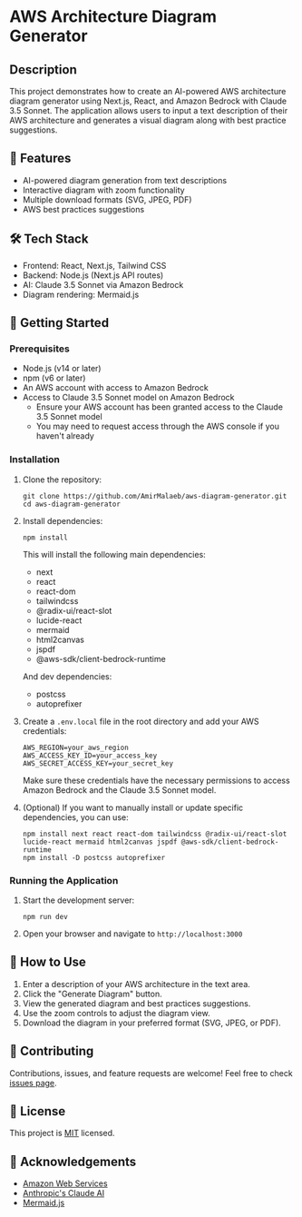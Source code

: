 # AWS Architecture Diagram Generator

## Description
This project demonstrates how to create an AI-powered AWS architecture diagram generator using Next.js, React, and Amazon Bedrock with Claude 3.5 Sonnet. The application allows users to input a text description of their AWS architecture and generates a visual diagram along with best practice suggestions.

## 🌟 Features

- AI-powered diagram generation from text descriptions
- Interactive diagram with zoom functionality
- Multiple download formats (SVG, JPEG, PDF)
- AWS best practices suggestions

## 🛠️ Tech Stack

- Frontend: React, Next.js, Tailwind CSS
- Backend: Node.js (Next.js API routes)
- AI: Claude 3.5 Sonnet via Amazon Bedrock
- Diagram rendering: Mermaid.js

## 🚀 Getting Started

### Prerequisites

- Node.js (v14 or later)
- npm (v6 or later)
- An AWS account with access to Amazon Bedrock
- Access to Claude 3.5 Sonnet model on Amazon Bedrock
  - Ensure your AWS account has been granted access to the Claude 3.5 Sonnet model
  - You may need to request access through the AWS console if you haven't already

### Installation

1. Clone the repository:
   ```
   git clone https://github.com/AmirMalaeb/aws-diagram-generator.git
   cd aws-diagram-generator
   ```

2. Install dependencies:
   ```
   npm install
   ```

   This will install the following main dependencies:
   - next
   - react
   - react-dom
   - tailwindcss
   - @radix-ui/react-slot
   - lucide-react
   - mermaid
   - html2canvas
   - jspdf
   - @aws-sdk/client-bedrock-runtime

   And dev dependencies:
   - postcss
   - autoprefixer

3. Create a `.env.local` file in the root directory and add your AWS credentials:
   ```
   AWS_REGION=your_aws_region
   AWS_ACCESS_KEY_ID=your_access_key
   AWS_SECRET_ACCESS_KEY=your_secret_key
   ```

   Make sure these credentials have the necessary permissions to access Amazon Bedrock and the Claude 3.5 Sonnet model.

4. (Optional) If you want to manually install or update specific dependencies, you can use:
   ```
   npm install next react react-dom tailwindcss @radix-ui/react-slot lucide-react mermaid html2canvas jspdf @aws-sdk/client-bedrock-runtime
   npm install -D postcss autoprefixer
   ```

### Running the Application

1. Start the development server:
   ```
   npm run dev
   ```

2. Open your browser and navigate to `http://localhost:3000`

## 📖 How to Use

1. Enter a description of your AWS architecture in the text area.
2. Click the "Generate Diagram" button.
3. View the generated diagram and best practices suggestions.
4. Use the zoom controls to adjust the diagram view.
5. Download the diagram in your preferred format (SVG, JPEG, or PDF).

## 🤝 Contributing

Contributions, issues, and feature requests are welcome! Feel free to check [issues page](https://github.com/AmirMalaeb/aws-diagram-generator/issues).

## 📝 License

This project is [MIT](https://choosealicense.com/licenses/mit/) licensed.

## 🙏 Acknowledgements

- [Amazon Web Services](https://aws.amazon.com/)
- [Anthropic's Claude AI](https://www.anthropic.com/)
- [Mermaid.js](https://mermaid-js.github.io/mermaid/#/)

